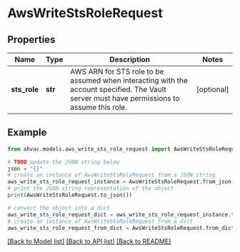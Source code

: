 # AwsWriteStsRoleRequest


## Properties

Name | Type | Description | Notes
------------ | ------------- | ------------- | -------------
**sts_role** | **str** | AWS ARN for STS role to be assumed when interacting with the account specified. The Vault server must have permissions to assume this role. | [optional] 

## Example

```python
from ahvac.models.aws_write_sts_role_request import AwsWriteStsRoleRequest

# TODO update the JSON string below
json = "{}"
# create an instance of AwsWriteStsRoleRequest from a JSON string
aws_write_sts_role_request_instance = AwsWriteStsRoleRequest.from_json(json)
# print the JSON string representation of the object
print(AwsWriteStsRoleRequest.to_json())

# convert the object into a dict
aws_write_sts_role_request_dict = aws_write_sts_role_request_instance.to_dict()
# create an instance of AwsWriteStsRoleRequest from a dict
aws_write_sts_role_request_from_dict = AwsWriteStsRoleRequest.from_dict(aws_write_sts_role_request_dict)
```
[[Back to Model list]](../README.md#documentation-for-models) [[Back to API list]](../README.md#documentation-for-api-endpoints) [[Back to README]](../README.md)


